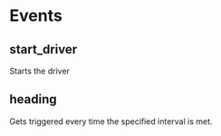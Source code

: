 # Events

## start_driver

Starts the driver

## heading

Gets triggered every time the specified interval is met.